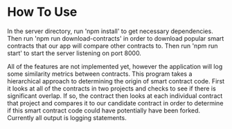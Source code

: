 # How To Use

In the server directory, run 'npm install' to get necessary dependencies. Then
run 'npm run download-contracts' in order to download popular smart contracts
that our app will compare other contracts to. Then run 'npm run start' to start
the server listening on port 8000.

All of the features are not implemented yet, however the application will log
some similarity metrics between contracts. This program takes a hierarchical
approach to determining the origin of smart contract code. First it looks at all
of the contracts in two projects and checks to see if there is significant 
overlap. If so, the contract then looks at each individual contract that project
and compares it to our candidate contract in order to determine if this smart
contract code could have potentially have been forked. Currently all output is
logging statements.